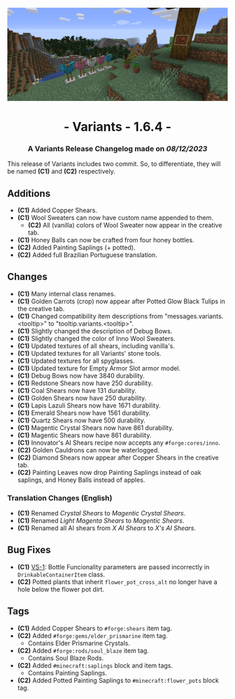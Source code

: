![Additions and Changes from 1.6.4](ChangelogPhoto.png)

# <center>- Variants - 1.6.4 -</center>
### <center>A Variants Release Changelog made on *08/12/2023*</center>

This release of Variants includes two commit. So, to differentiate, they will be named **(C1)** and **(C2)** respectively.

## Additions
- **(C1)** Added Copper Shears.
- **(C1)** Wool Sweaters can now have custom name appended to them.
    - **(C2)** All (vanilla) colors of Wool Sweater now appear in the creative tab.
- **(C1)** Honey Balls can now be crafted from four honey bottles.
- **(C2)** Added Painting Saplings (+ potted).
- **(C2)** Added full Brazilian Portuguese translation.

## Changes
- **(C1)** Many internal class renames.
- **(C1)** Golden Carrots (crop) now appear after Potted Glow Black Tulips in the creative tab.
- **(C1)** Changed compatibility item descriptions from "messages.variants.<tooltip\>" to "tooltip.variants.<tooltip\>".
- **(C1)** Slightly changed the description of Debug Bows.
- **(C1)** Slightly changed the color of Inno Wool Sweaters.
- **(C1)** Updated textures of all shears, including vanilla's.
- **(C1)** Updated textures for all Variants' stone tools.
- **(C1)** Updated textures for all spyglasses.
- **(C1)** Updated texture for Empty Armor Slot armor model.
- **(C1)** Debug Bows now have 3840 durability.
- **(C1)** Redstone Shears now have 250 durability.
- **(C1)** Coal Shears now have 131 durability.
- **(C1)** Golden Shears now have 250 durability.
- **(C1)** Lapis Lazuli Shears now have 1671 durability.
- **(C1)** Emerald Shears now have 1561 durability.
- **(C1)** Quartz Shears now have 500 durability.
- **(C1)** Magentic Crystal Shears now have 861 durability.
- **(C1)** Magentic Shears now have 861 durability.
- **(C1)** Innovator's AI Shears recipe now accepts any ```#forge:cores/inno```.
- **(C2)** Golden Cauldrons can now be waterlogged.
- **(C2)** Diamond Shears now appear after Copper Shears in the creative tab.
- **(C2)** Painting Leaves now drop Painting Saplings instead of oak saplings, and Honey Balls instead of apples.

### Translation Changes (English)
- **(C1)** Renamed *Crystal Shears* to *Magentic Crystal Shears*.
- **(C1)** Renamed *Light Magenta Shears* to *Magentic Shears*.
- **(C1)** Renamed all AI shears from *X AI Shears* to *X's AI Shears*.

## Bug Fixes
- **(C1)** [VS-1](https://github.com/Fabricio20106/Variants/issues/1): Bottle Funcionality parameters are passed incorrectly in ```DrinkableContainerItem``` class.
- **(C2)** Potted plants that inherit ```flower_pot_cross_alt``` no longer have a hole below the flower pot dirt.

## Tags
- **(C1)** Added Copper Shears to ```#forge:shears``` item tag.
- **(C2)** Added ```#forge:gems/elder_prismarine``` item tag.
    - Contains Elder Prismarine Crystals.
- **(C2)** Added ```#forge:rods/soul_blaze``` item tag.
    - Contains Soul Blaze Rods.
- **(C2)** Added ```#minecraft:saplings``` block and item tags.
    - Contains Painting Saplings.
- **(C2)** Added Potted Painting Saplings to ```#minecraft:flower_pots``` block tag.
